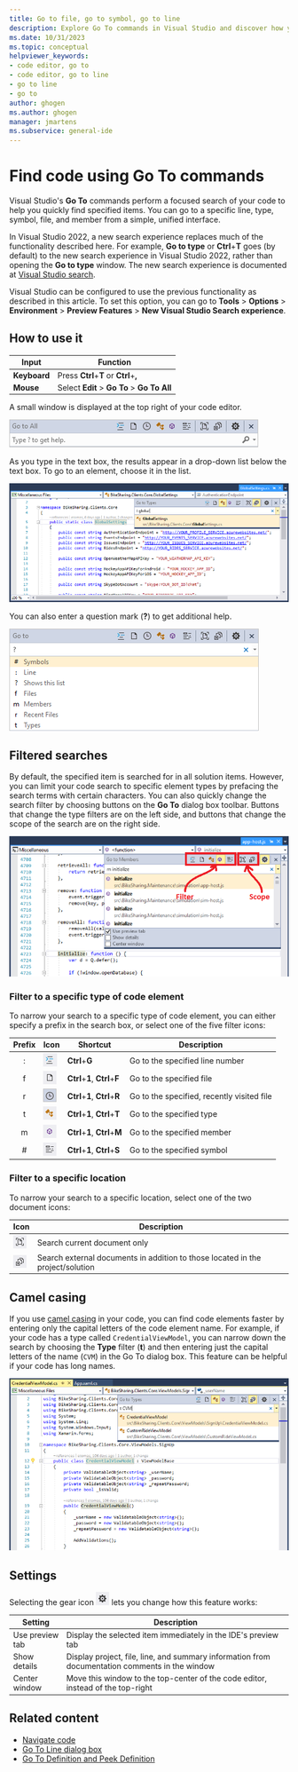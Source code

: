 ```yaml
---
title: Go to file, go to symbol, go to line
description: Explore Go To commands in Visual Studio and discover how you can use them to to perform focused and filtered searches of your code.
ms.date: 10/31/2023
ms.topic: conceptual
helpviewer_keywords:
- code editor, go to
- code editor, go to line
- go to line
- go to
author: ghogen
ms.author: ghogen
manager: jmartens
ms.subservice: general-ide
---
```

# Find code using Go To commands

Visual Studio's **Go To** commands perform a focused search of your code to help you quickly find specified items. You can go to a specific line, type, symbol, file, and member from a simple, unified interface.

In Visual Studio 2022, a new search experience replaces much of the functionality described here. For example, **Go to type** or **Ctrl**+**T** goes (by default) to the new search experience in Visual Studio 2022, rather than opening the **Go to type** window. The new search experience is documented at [Visual Studio search](visual-studio-search.md).

Visual Studio can be configured to use the previous functionality as described in this article. To set this option, you can go to **Tools** > **Options** > **Environment** > **Preview Features** > **New Visual Studio Search experience**.

## How to use it

Input | Function
------------ | ---
**Keyboard** | Press **Ctrl**+**T** or **Ctrl**+**,**
**Mouse** | Select **Edit** > **Go To** > **Go To All**

A small window is displayed at the top right of your code editor.

![Go To All window](media/go-to-all.png)

As you type in the text box, the results appear in a drop-down list below the text box. To go to an element, choose it in the list.

![Navigate To window](../ide/media/vside_navigatetowindow.png)

You can also enter a question mark (**?**) to get additional help.

![Go To All Help](media/go-to-all-help.png)

## Filtered searches

By default, the specified item is searched for in all solution items. However, you can limit your code search to specific element types by prefacing the search terms with certain characters. You can also quickly change the search filter by choosing buttons on the **Go To** dialog box toolbar. Buttons that change the type filters are on the left side, and buttons that change the scope of the search are on the right side.

![Go to members](../ide/media/vside_navigation_toolbar.png)

### Filter to a specific type of code element

To narrow your search to a specific type of code element, you can either specify a prefix in the search box, or select one of the five filter icons:

Prefix | Icon | Shortcut | Description
:-: | - | - | -
:| ![Line icon](media/gotoall-line-icon.png) | **Ctrl**+**G** | Go to the specified line number
f| ![Files icon](media/gotoall-files-icon.png) | **Ctrl**+**1**, **Ctrl**+**F** | Go to the specified file
r| ![Recent files icon](media/gotoall-recent-files-icon.png) | **Ctrl**+**1**, **Ctrl**+**R** | Go to the specified, recently visited file
t| ![Types icon](media/gotoall-types-icon.png) | **Ctrl**+**1**, **Ctrl**+**T** | Go to the specified type
m| ![Members icon](media/gotoall-members-icon.png) | **Ctrl**+**1**, **Ctrl**+**M** | Go to the specified member
\#| ![Symbols icon](media/gotoall-symbols-icon.png) | **Ctrl**+**1**, **Ctrl**+**S** | Go to the specified symbol

### Filter to a specific location

To narrow your search to a specific location, select one of the two document icons:

Icon | Description
---- | ---
![Current Document](media/gotoall_currentdocument.png) | Search current document only
![External Documents](media/gotoall_external.png) | Search external documents in addition to those located in the project/solution

## Camel casing

If you use [camel casing](https://en.wikipedia.org/wiki/Camel_case) in your code, you can find code elements faster by entering only the capital letters of the code element name. For example, if your code has a type called `CredentialViewModel`, you can narrow down the search by choosing the **Type** filter (**t**) and then entering just the capital letters of the name (`CVM`) in the Go To dialog box. This feature can be helpful if your code has long names.

![Navigate To window - searching with uppercase letters](../ide/media/vside_uppercasesearch.png)

## Settings

Selecting the gear icon ![Gear icon](media/gotoall_gear.png) lets you change how this feature works:

Setting | Description
------- | ---
Use preview tab | Display the selected item immediately in the IDE's preview tab
Show details | Display project, file, line, and summary information from documentation comments in the window
Center window | Move this window to the top-center of the code editor, instead of the top-right

## Related content

- [Navigate code](../ide/navigating-code.md)
- [Go To Line dialog box](../ide/reference/go-to-line.md)
- [Go To Definition and Peek Definition](../ide/go-to-and-peek-definition.md)

